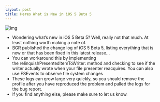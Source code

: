 ```yaml
---
layout: post
title: Heres What is New in iOS 5 Beta 5
---
```

![img](http://media.idownloadblog.com/wp-content/uploads/2011/08/iOS-5-Beta-5.png)
* Wondering what’s new in iOS 5 Beta 5? Well, really not that much. At least nothing worth making a note of.
* BGR published the change log of iOS 5 Beta 5, listing everything that is new or that has been fixed in this latest release…
* You can workaround this by implementing the relinquishPresentedItemToWriter: method and checking to see if the writer actually wrote when your file presenter reacquires. You can also use FSEvents to observe file system changes
* These logs can grow large very quickly, so you should remove the profile after you have reproduced the problem and pulled the logs for the bug report.
* If you find anything else, please make sure to let us know.

